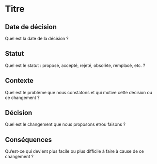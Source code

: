 # Titre

## Date de décision

Quel est la date de la décision ?

## Statut

Quel est le statut : proposé, accepté, rejeté, obsolète, remplacé, etc. ?

## Contexte

Quel est le problème que nous constatons et qui motive cette décision ou ce changement ?

## Décision

Quel est le changement que nous proposons et/ou faisons ?

## Conséquences

Qu’est-ce qui devient plus facile ou plus difficile à faire à cause de ce changement ?
